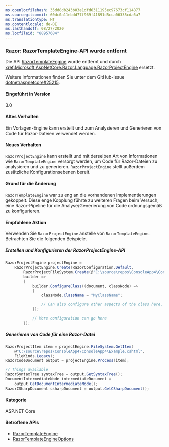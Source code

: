 ```yaml
---
ms.openlocfilehash: 35dd8db243b03e1dfd6311195ec97673cf114877
ms.sourcegitcommit: 60dc0a11ebdd77f969f41891d5cca06335cda6a7
ms.translationtype: HT
ms.contentlocale: de-DE
ms.lasthandoff: 08/27/2020
ms.locfileid: "88957684"
---
```

### <a name="razor-razortemplateengine-api-removed"></a>Razor: RazorTemplateEngine-API wurde entfernt

Die API [RazorTemplateEngine](/dotnet/api/microsoft.aspnetcore.razor.language.razortemplateengine?view=aspnetcore-2.2) wurde entfernt und durch <xref:Microsoft.AspNetCore.Razor.Language.RazorProjectEngine> ersetzt.

Weitere Informationen finden Sie unter dem GitHub-Issue [dotnet/aspnetcore#25215](https://github.com/dotnet/aspnetcore/issues/25215).

#### <a name="version-introduced"></a>Eingeführt in Version

3.0

#### <a name="old-behavior"></a>Altes Verhalten

Ein Vorlagen-Engine kann erstellt und zum Analysieren und Generieren von Code für Razor-Dateien verwendet werden.

#### <a name="new-behavior"></a>Neues Verhalten

`RazorProjectEngine` kann erstellt und mit derselben Art von Informationen wie `RazorTemplateEngine` versorgt werden, um Code für Razor-Dateien zu analysieren und zu generieren. `RazorProjectEngine` stellt außerdem zusätzliche Konfigurationsebenen bereit.

#### <a name="reason-for-change"></a>Grund für die Änderung

`RazorTemplateEngine` war zu eng an die vorhandenen Implementierungen gekoppelt. Diese enge Kopplung führte zu weiteren Fragen beim Versuch, eine Razor-Pipeline für die Analyse/Generierung von Code ordnungsgemäß zu konfigurieren.

#### <a name="recommended-action"></a>Empfohlene Aktion

Verwenden Sie `RazorProjectEngine` anstelle von `RazorTemplateEngine`. Betrachten Sie die folgenden Beispiele.

##### <a name="create-and-configure-the-razorprojectengine"></a>Erstellen und Konfigurieren der RazorProjectEngine-API

```csharp
RazorProjectEngine projectEngine =
    RazorProjectEngine.Create(RazorConfiguration.Default,
        RazorProjectFileSystem.Create(@"C:\source\repos\ConsoleApp4\ConsoleApp4"),
        builder =>
        {
            builder.ConfigureClass((document, classNode) =>
            {
                classNode.ClassName = "MyClassName";

                // Can also configure other aspects of the class here.
            });

            // More configuration can go here
        });
```

##### <a name="generate-code-for-a-razor-file"></a>Generieren von Code für eine Razor-Datei

```csharp
RazorProjectItem item = projectEngine.FileSystem.GetItem(
    @"C:\source\repos\ConsoleApp4\ConsoleApp4\Example.cshtml",
    FileKinds.Legacy);
RazorCodeDocument output = projectEngine.Process(item);

// Things available
RazorSyntaxTree syntaxTree = output.GetSyntaxTree();
DocumentIntermediateNode intermediateDocument =
    output.GetDocumentIntermediateNode();
RazorCSharpDocument csharpDocument = output.GetCSharpDocument();
```

#### <a name="category"></a>Kategorie

ASP.NET Core

#### <a name="affected-apis"></a>Betroffene APIs

- [RazorTemplateEngine](/dotnet/api/microsoft.aspnetcore.razor.language.razortemplateengine?view=aspnetcore-2.2)
- [RazorTemplateEngineOptions](/dotnet/api/microsoft.aspnetcore.razor.language.razortemplateengineoptions?view=aspnetcore-2.2)

<!--

#### Affected APIs

- `T:Microsoft.AspNetCore.Razor.Language.RazorTemplateEngine`
- `T:Microsoft.AspNetCore.Razor.Language.RazorTemplateEngineOptions`

-->
